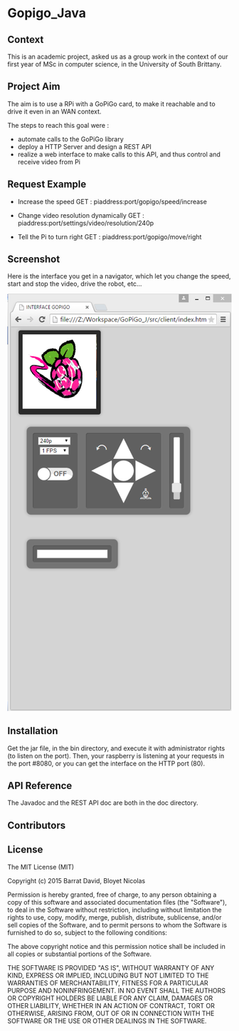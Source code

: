 # Gopigo_Java

## Context

This is an academic project, asked us as a group work in the context of our first year of MSc in computer science, in the University of South Brittany.

## Project Aim

The aim is to use a RPi with a GoPiGo card, to make it reachable and to drive it even in an WAN context.

The steps to reach this goal were : 
  - automate calls to the GoPiGo library
  - deploy a HTTP Server and design a REST API
  - realize a web interface to make calls to this API, and thus control and receive video from Pi

## Request Example

- Increase the speed 
GET : piaddress:port/gopigo/speed/increase

- Change video resolution dynamically
GET : piaddress:port/settings/video/resolution/240p

- Tell the Pi to turn right
GET : piaddress:port/gopigo/move/right

## Screenshot

Here is the interface you get in a navigator, which let you change the speed, start and stop the video, drive the robot, etc...

![alt tag](https://github.com/theplatypus/GoPiGo_Java/blob/master/GoPiGo_J/interface.PNG?raw=true)

## Installation

Get the jar file, in the bin directory, and execute it with administrator rights (to listen on the port). Then, your raspberry is listening at your requests in the port #8080, or you can get the interface on the HTTP port (80).

## API Reference

The Javadoc and the REST API doc are both in the doc directory.

## Contributors



## License

The MIT License (MIT)

Copyright (c) 2015 Barrat David, Bloyet Nicolas

Permission is hereby granted, free of charge, to any person obtaining a copy
of this software and associated documentation files (the "Software"), to deal
in the Software without restriction, including without limitation the rights
to use, copy, modify, merge, publish, distribute, sublicense, and/or sell
copies of the Software, and to permit persons to whom the Software is
furnished to do so, subject to the following conditions:

The above copyright notice and this permission notice shall be included in all
copies or substantial portions of the Software.

THE SOFTWARE IS PROVIDED "AS IS", WITHOUT WARRANTY OF ANY KIND, EXPRESS OR
IMPLIED, INCLUDING BUT NOT LIMITED TO THE WARRANTIES OF MERCHANTABILITY,
FITNESS FOR A PARTICULAR PURPOSE AND NONINFRINGEMENT. IN NO EVENT SHALL THE
AUTHORS OR COPYRIGHT HOLDERS BE LIABLE FOR ANY CLAIM, DAMAGES OR OTHER
LIABILITY, WHETHER IN AN ACTION OF CONTRACT, TORT OR OTHERWISE, ARISING FROM,
OUT OF OR IN CONNECTION WITH THE SOFTWARE OR THE USE OR OTHER DEALINGS IN THE
SOFTWARE.
